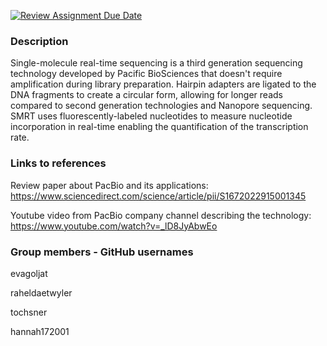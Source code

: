 [![Review Assignment Due Date](https://classroom.github.com/assets/deadline-readme-button-24ddc0f5d75046c5622901739e7c5dd533143b0c8e959d652212380cedb1ea36.svg)](https://classroom.github.com/a/psrNUAhT)
### Description ###

Single-molecule real-time sequencing is a third generation sequencing technology developed by Pacific BioSciences that doesn't require amplification during library preparation. Hairpin adapters are ligated to the DNA fragments to create a circular form, allowing for longer reads compared to second generation technologies and Nanopore sequencing. SMRT uses fluorescently-labeled nucleotides to measure nucleotide incorporation in real-time enabling the quantification of the transcription rate.


### Links to references ###
Review paper about PacBio and its applications: https://www.sciencedirect.com/science/article/pii/S1672022915001345

Youtube video from PacBio company channel describing the technology: https://www.youtube.com/watch?v=_lD8JyAbwEo


### Group members - GitHub usernames ###
evagoljat

raheldaetwyler

tochsner

hannah172001
